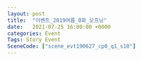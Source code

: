 ```yaml
---
layout: post
title:  "이벤트_2019여름_0화_오프닝"
date:   2021-07-25 16:00:00 +0000
categories: Event
Tags: Story Event
SceneCode: ["scene_evt190627_cp0_q1_s10"]
---
```

